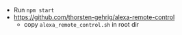 - Run `npm start`
- https://github.com/thorsten-gehrig/alexa-remote-control
  - copy `alexa_remote_control.sh` in root dir